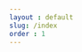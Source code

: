 ```yaml
---
layout : default
slug: /index
order : 1
---
```


<!-- <div class="book">
{%- assign chapitres = site.chapitres | sort: "order"  -%}
{% for chapitre in chapitres %}
<article size="A4">
    {{ chapitre.content }}
</article>
{% endfor %}  
</div> -->

